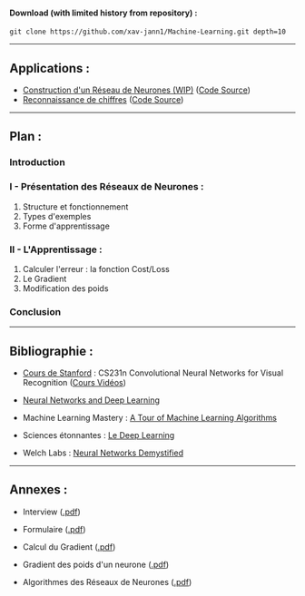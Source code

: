 #### Download (with limited history from repository) :
```
git clone https://github.com/xav-jann1/Machine-Learning.git depth=10
```

---

## Applications :

- [Construction d'un Réseau de Neurones (WIP)](Neural%20Network/index.html) ([Code Source](https://github.com/DeD2aI80/Machine-Learning/tree/master/Neural%20Network))
- [Reconnaissance de chiffres](ConvNet/index.html) ([Code Source](https://github.com/DeD2aI80/Machine-Learning/tree/master/Digit%20Recognition))

---

## Plan :

### Introduction

### I - Présentation des Réseaux de Neurones :

1. Structure et fonctionnement
2. Types d'exemples
3. Forme d'apprentissage

### II - L'Apprentissage :

1. Calculer l'erreur : la fonction Cost/Loss
2. Le Gradient
3. Modification des poids

### Conclusion

---

## Bibliographie :

- [Cours de Stanford](http://cs231n.github.io/) : CS231n Convolutional Neural Networks for Visual Recognition
([Cours Vidéos](https://www.youtube.com/playlist?list=PLLvH2FwAQhnpj1WEB-jHmPuUeQ8mX-XXG))

- [Neural Networks and Deep Learning](http://neuralnetworksanddeeplearning.com/)

- Machine Learning Mastery : [A Tour of Machine Learning Algorithms](http://machinelearningmastery.com/a-tour-of-machine-learning-algorithms/)

- Sciences étonnantes : [Le Deep Learning](https://www.youtube.com/watch?v=trWrEWfhTVg)

- Welch Labs : [Neural Networks Demystified](https://www.youtube.com/watch?v=bxe2T-V8XRs)

---

## Annexes :

- Interview ([.pdf](https://drive.google.com/open?id=0ByVoBueOuTdpU2MwZFNfeHhHVzA))

- Formulaire ([.pdf](https://drive.google.com/open?id=0ByVoBueOuTdpWG5tRUFLdGd0U2c))

- Calcul du Gradient ([.pdf](https://drive.google.com/open?id=0ByVoBueOuTdpM2FuOER0SFI3eGc))

- Gradient des poids d'un neurone ([.pdf](https://drive.google.com/open?id=0ByVoBueOuTdpN1RreS1jaVh6S2s))

- Algorithmes des Réseaux de Neurones ([.pdf](https://drive.google.com/open?id=0ByVoBueOuTdpM2JVYTdnRWlpcE0))


